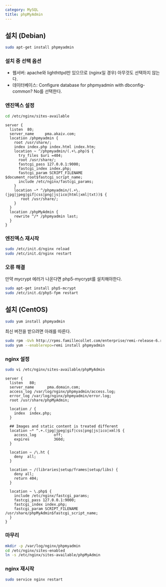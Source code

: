 ```yaml
---
category: MySQL
title: phpMyAdmin
---
```



## 설치 (Debian)
```bash
sudo apt-get install phpmyadmin
```

### 설치 중 선택 옵션
* 웹서버: apache와 lighthttpd만 있으므로 (nginx일 경우) 아무것도 선택하지 않는다.
* 데이터베이스: Configure database for phpmyadmin with dbconfig-common? No를 선택한다.

### 엔진엑스 설정
```bash
cd /etc/nginx/sites-available
```

```nginx
server {
  listen  80;
  server_name     pma.akaiv.com;
  location /phpmyadmin {
    root /usr/share/;
    index index.php index.html index.htm;
    location ~ ^/phpmyadmin/(.+\.php)$ {
      try_files $uri =404;
      root /usr/share/;
      fastcgi_pass 127.0.0.1:9000;
      fastcgi_index index.php;
      fastcgi_param SCRIPT_FILENAME $document_root$fastcgi_script_name;
      include /etc/nginx/fastcgi_params;
    }
    location ~* ^/phpmyadmin/(.+\.(jpg|jpeg|gif|css|png|js|ico|html|xml|txt))$ {
       root /usr/share/;
    }
  }
  location /phpMyAdmin {
    rewrite ^/* /phpmyadmin last;
  }
}
```

### 엔진엑스 재시작
```bash
sudo /etc/init.d/nginx reload
sudo /etc/init.d/nginx restart
```

### 오류 해결
만약 mycrypt 에러가 나온다면 php5-mycrypt를 설치해야한다.

```bash
sudo apt-get install php5-mcrypt
sudo /etc/init.d/php5-fpm restart
```


## 설치 (CentOS)
```bash
sudo yum install phpmyadmin
```

최신 버전을 받으려면 아래를 따른다.

```bash
sudo rpm -Uvh http://rpms.famillecollet.com/enterprise/remi-release-6.rpm
sudo yum --enablerepo=remi install phpmyadmin
```

### nginx 설정
```bash
sudo vi /etc/nginx/sites-available/phpMyAdmin
```

```nginx
server {
  listen   80;
  server_name      pma.domain.com;
  access_log /var/log/nginx/phpmyadmin/access.log;
  error_log /var/log/nginx/phpmyadmin/error.log;
  root /usr/share/phpMyAdmin;

  location / {
    index  index.php;
  }

  ## Images and static content is treated different
  location ~* ^.+.(jpg|jpeg|gif|css|png|js|ico|xml)$ {
    access_log        off;
    expires           360d;
  }

  location ~ /\.ht {
    deny  all;
  }

  location ~ /(libraries|setup/frames|setup/libs) {
    deny all;
    return 404;
  }

  location ~ \.php$ {
    include /etc/nginx/fastcgi_params;
    fastcgi_pass 127.0.0.1:9000;
    fastcgi_index index.php;
    fastcgi_param SCRIPT_FILENAME /usr/share/phpMyAdmin$fastcgi_script_name;
  }
}
```

### 마무리
```bash
mkdir -p /var/log/nginx/phpmyadmin
cd /etc/nginx/sites-enabled
ln -s /etc/nginx/sites-available/phpMyAdmin
```

### nginx 재시작
```bash
sudo service nginx restart
```
